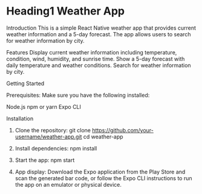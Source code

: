 # Heading1 Weather App
Introduction
This is a simple React Native weather app that provides current weather information and a 5-day forecast. The app allows users to search for weather information by city.

Features
Display current weather information including temperature, condition, wind, humidity, and sunrise time.
Show a 5-day forecast with daily temperature and weather conditions.
Search for weather information by city.


Getting Started

Prerequisites:
Make sure you have the following installed:

Node.js
npm or yarn
Expo CLI

Installation
1. Clone the repository:
   git clone https://github.com/your-username/weather-app.git
   cd weather-app

2. Install dependencies:
   npm install

3. Start the app:
   npm start

4. App display:
   Download the Expo application from the Play Store and scan the generated bar code, or follow the Expo CLI instructions to run the app on an emulator or physical device.
